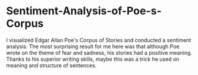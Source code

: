# Sentiment-Analysis-of-Poe-s-Corpus
I visualized Edgar Allan Poe's Corpus of Stories and conducted a sentiment analysis. The most surprising result for me here was that although Poe wrote on the theme of fear and sadness, his stories had a positive meaning. Thanks to his superior writing skills, maybe this was a trick he used on meaning and structure of sentences.
